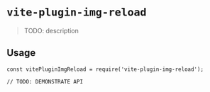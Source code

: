 # `vite-plugin-img-reload`

> TODO: description

## Usage

```
const vitePluginImgReload = require('vite-plugin-img-reload');

// TODO: DEMONSTRATE API
```
